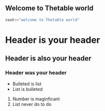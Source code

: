 ## Welcome to Thetable world

```cpp
cout<<"welcome to Thetable world"
```

# Header is your header
## Header is also your header
### Header was your header

- Bulleted is list
- List is bulleted

1. Number is maginficant
2. List never do to do
